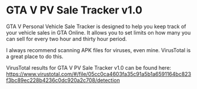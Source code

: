 # GTA V PV Sale Tracker v1.0
GTA V Personal Vehicle Sale Tracker is designed to help you keep track of your vehicle sales in GTA Online. It allows you to set limits on how many you can sell for every two hour and thirty hour period.

I always recommend scanning APK files for viruses, even mine. VirusTotal is a great place to do this.

VirusTotal results for GTA V PV Sale Tracker v1.0 can be found here: https://www.virustotal.com/#/file/05cc0ca4603fa35c91a5b1a6591164bc823f3bc89ec228b4236c0dc920a2c708/detection
